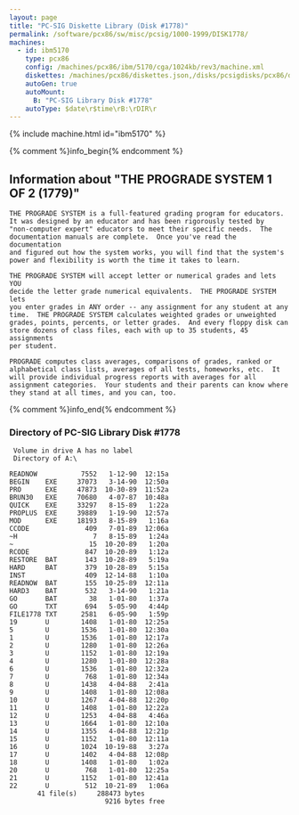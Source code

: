 ```yaml
---
layout: page
title: "PC-SIG Diskette Library (Disk #1778)"
permalink: /software/pcx86/sw/misc/pcsig/1000-1999/DISK1778/
machines:
  - id: ibm5170
    type: pcx86
    config: /machines/pcx86/ibm/5170/cga/1024kb/rev3/machine.xml
    diskettes: /machines/pcx86/diskettes.json,/disks/pcsigdisks/pcx86/diskettes.json
    autoGen: true
    autoMount:
      B: "PC-SIG Library Disk #1778"
    autoType: $date\r$time\rB:\rDIR\r
---
```


{% include machine.html id="ibm5170" %}

{% comment %}info_begin{% endcomment %}

## Information about "THE PROGRADE SYSTEM  1 OF 2 (1779)"

    THE PROGRADE SYSTEM is a full-featured grading program for educators.
    It was designed by an educator and has been rigorously tested by
    "non-computer expert" educators to meet their specific needs.  The
    documentation manuals are complete.  Once you've read the documentation
    and figured out how the system works, you will find that the system's
    power and flexibility is worth the time it takes to learn.
    
    THE PROGRADE SYSTEM will accept letter or numerical grades and lets YOU
    decide the letter grade numerical equivalents.  THE PROGRADE SYSTEM lets
    you enter grades in ANY order -- any assignment for any student at any
    time.  THE PROGRADE SYSTEM calculates weighted grades or unweighted
    grades, points, percents, or letter grades.  And every floppy disk can
    store dozens of class files, each with up to 35 students, 45 assignments
    per student.
    
    PROGRADE computes class averages, comparisons of grades, ranked or
    alphabetical class lists, averages of all tests, homeworks, etc.  It
    will provide individual progress reports with averages for all
    assignment categories.  Your students and their parents can know where
    they stand at all times, and you can, too.
{% comment %}info_end{% endcomment %}


### Directory of PC-SIG Library Disk #1778

     Volume in drive A has no label
     Directory of A:\

    READNOW           7552   1-12-90  12:15a
    BEGIN    EXE     37073   3-14-90  12:50a
    PRO      EXE     47873  10-30-89  11:52a
    BRUN30   EXE     70680   4-07-87  10:48a
    QUICK    EXE     33297   8-15-89   1:22a
    PROPLUS  EXE     39889   1-19-90  12:57a
    MOD      EXE     18193   8-15-89   1:16a
    CCODE              409   7-01-89  12:06a
    ~H                   7   8-15-89   1:24a
    ~                   15  10-20-89   1:20a
    RCODE              847  10-20-89   1:12a
    RESTORE  BAT       143  10-28-89   5:19a
    HARD     BAT       379  10-28-89   5:15a
    INST               409  12-14-88   1:10a
    READNOW  BAT       155  10-25-89  12:11a
    HARD3    BAT       532   3-14-90   1:21a
    GO       BAT        38   1-01-80   1:37a
    GO       TXT       694   5-05-90   4:44p
    FILE1778 TXT      2581   6-05-90   1:59p
    19       U        1408   1-01-80  12:25a
    5        U        1536   1-01-80  12:30a
    1        U        1536   1-01-80  12:17a
    2        U        1280   1-01-80  12:26a
    3        U        1152   1-01-80  12:19a
    4        U        1280   1-01-80  12:28a
    6        U        1536   1-01-80  12:32a
    7        U         768   1-01-80  12:34a
    8        U        1438   4-04-88   2:41a
    9        U        1408   1-01-80  12:08a
    10       U        1267   4-04-88  12:20p
    11       U        1408   1-01-80  12:22a
    12       U        1253   4-04-88   4:46a
    13       U        1664   1-01-80  12:10a
    14       U        1355   4-04-88  12:21p
    15       U        1152   1-01-80  12:11a
    16       U        1024  10-19-88   3:27a
    17       U        1402   4-04-88  12:08p
    18       U        1408   1-01-80   1:02a
    20       U         768   1-01-80  12:25a
    21       U        1152   1-01-80  12:41a
    22       U         512  10-21-89   1:06a
           41 file(s)     288473 bytes
                            9216 bytes free
